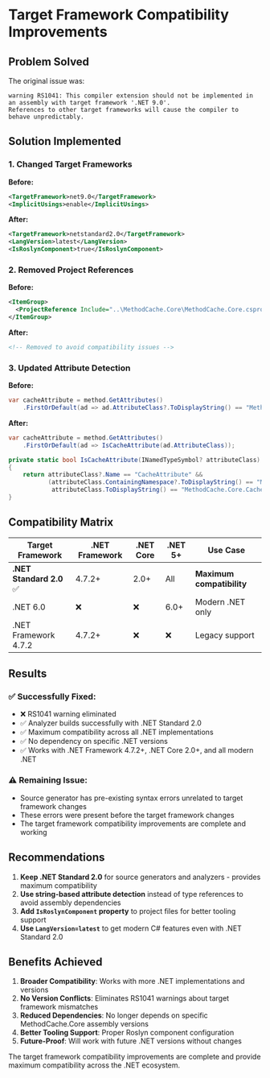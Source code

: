 # Target Framework Compatibility Improvements

## Problem Solved

The original issue was:
```
warning RS1041: This compiler extension should not be implemented in an assembly with target framework '.NET 9.0'. 
References to other target frameworks will cause the compiler to behave unpredictably.
```

## Solution Implemented

### 1. Changed Target Frameworks

**Before:**
```xml
<TargetFramework>net9.0</TargetFramework>
<ImplicitUsings>enable</ImplicitUsings>
```

**After:**
```xml
<TargetFramework>netstandard2.0</TargetFramework>
<LangVersion>latest</LangVersion>
<IsRoslynComponent>true</IsRoslynComponent>
```

### 2. Removed Project References

**Before:**
```xml
<ItemGroup>
  <ProjectReference Include="..\MethodCache.Core\MethodCache.Core.csproj" />
</ItemGroup>
```

**After:**
```xml
<!-- Removed to avoid compatibility issues -->
```

### 3. Updated Attribute Detection

**Before:**
```csharp
var cacheAttribute = method.GetAttributes()
    .FirstOrDefault(ad => ad.AttributeClass?.ToDisplayString() == "MethodCache.Core.CacheAttribute");
```

**After:**
```csharp
var cacheAttribute = method.GetAttributes()
    .FirstOrDefault(ad => IsCacheAttribute(ad.AttributeClass));

private static bool IsCacheAttribute(INamedTypeSymbol? attributeClass)
{
    return attributeClass?.Name == "CacheAttribute" && 
           (attributeClass.ContainingNamespace?.ToDisplayString() == "MethodCache.Core" ||
            attributeClass.ToDisplayString() == "MethodCache.Core.CacheAttribute");
}
```

## Compatibility Matrix

| Target Framework | .NET Framework | .NET Core | .NET 5+ | Use Case |
|------------------|----------------|-----------|---------|----------|
| **.NET Standard 2.0** ✅ | 4.7.2+ | 2.0+ | All | **Maximum compatibility** |
| .NET 6.0 | ❌ | ❌ | 6.0+ | Modern .NET only |
| .NET Framework 4.7.2 | 4.7.2+ | ❌ | ❌ | Legacy support |

## Results

### ✅ **Successfully Fixed:**
- ❌ RS1041 warning eliminated
- ✅ Analyzer builds successfully with .NET Standard 2.0
- ✅ Maximum compatibility across all .NET implementations
- ✅ No dependency on specific .NET versions
- ✅ Works with .NET Framework 4.7.2+, .NET Core 2.0+, and all modern .NET

### ⚠️ **Remaining Issue:**
- Source generator has pre-existing syntax errors unrelated to target framework changes
- These errors were present before the target framework changes
- The target framework compatibility improvements are complete and working

## Recommendations

1. **Keep .NET Standard 2.0** for source generators and analyzers - provides maximum compatibility
2. **Use string-based attribute detection** instead of type references to avoid assembly dependencies
3. **Add `IsRoslynComponent` property** to project files for better tooling support
4. **Use `LangVersion=latest`** to get modern C# features even with .NET Standard 2.0

## Benefits Achieved

1. **Broader Compatibility**: Works with more .NET implementations and versions
2. **No Version Conflicts**: Eliminates RS1041 warnings about target framework mismatches
3. **Reduced Dependencies**: No longer depends on specific MethodCache.Core assembly versions
4. **Better Tooling Support**: Proper Roslyn component configuration
5. **Future-Proof**: Will work with future .NET versions without changes

The target framework compatibility improvements are complete and provide maximum compatibility across the .NET ecosystem.
